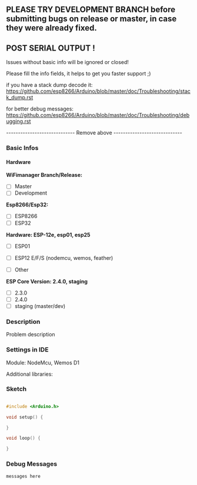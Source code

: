 ## PLEASE TRY DEVELOPMENT BRANCH before submitting bugs on release or master, in case they were already fixed. ##

## POST SERIAL OUTPUT !

Issues without basic info will be ignored or closed!

Please fill the info fields, it helps to get you faster support ;)

if you have a stack dump decode it:
https://github.com/esp8266/Arduino/blob/master/doc/Troubleshooting/stack_dump.rst

for better debug messages:
https://github.com/esp8266/Arduino/blob/master/doc/Troubleshooting/debugging.rst

----------------------------- Remove above -----------------------------

### Basic Infos

#### Hardware
**WiFimanager Branch/Release:**
- [ ] Master
- [ ] Development

**Esp8266/Esp32:**
- [ ] ESP8266
- [ ] ESP32

**Hardware:			ESP-12e, esp01, esp25**
- [ ] ESP01
- [ ] ESP12 E/F/S (nodemcu, wemos, feather)
- [ ] Other


**ESP Core Version:	2.4.0, staging**
- [ ] 2.3.0
- [ ] 2.4.0
- [ ] staging (master/dev)

### Description

Problem description

### Settings in IDE

Module:  			NodeMcu, Wemos D1

Additional libraries: 

### Sketch

```cpp

#include <Arduino.h>

void setup() {

}

void loop() {

}
```

### Debug Messages

```
messages here
```

